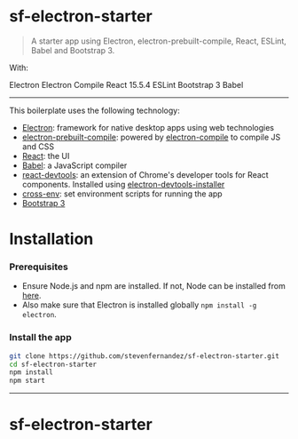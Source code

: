 # sf-electron-starter
> A starter app using Electron, electron-prebuilt-compile, React, ESLint, Babel and Bootstrap 3.

With:

Electron
Electron Compile
React 15.5.4
ESLint
Bootstrap 3
Babel


---


This boilerplate uses the following technology:
- [Electron](http://electron.atom.io/ "Electron's Homepage"): framework for native desktop apps using web technologies
- [electron-prebuilt-compile](https://github.com/electron-userland/electron-prebuilt-compile): powered by [electron-compile](https://github.com/electron/electron-compile) to compile JS and CSS
- [React](https://facebook.github.io/react/): the UI
- [Babel](http://babeljs.io/): a JavaScript compiler
- [react-devtools](https://github.com/facebook/react-devtools): an extension of Chrome's developer tools for React components. Installed using [electron-devtools-installer](https://github.com/MarshallOfSound/electron-devtools-installer)
- [cross-env](https://www.npmjs.com/package/cross-env): set environment scripts for running the app
- [Bootstrap 3](http://getbootstrap.com/)


# Installation

### Prerequisites
- Ensure Node.js and npm are installed. If not, Node can be installed from [here](https://nodejs.org/en/ "Node.js.org").
- Also make sure that Electron is installed globally `npm install -g electron`.

### Install the app
```bash
git clone https://github.com/stevenfernandez/sf-electron-starter.git
cd sf-electron-starter
npm install
npm start
```
---

# sf-electron-starter
